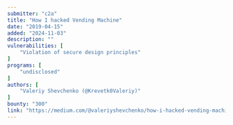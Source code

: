 ```yaml
---
submitter: "c2a"
title: "How I hacked Vending Machine"
date: "2019-04-15"
added: "2024-11-03"
description: ""
vulnerabilities: [
    "Violation of secure design principles"
]
programs: [
    "undisclosed"
]
authors: [
    "Valeriy Shevchenko (@Krevetk0Valeriy)"
]
bounty: "300"
link: "https://medium.com/@valeriyshevchenko/how-i-hacked-vending-machine-5b5a80bd5ffe"
---
```




